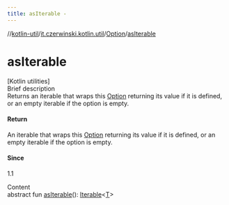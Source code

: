```yaml
---
title: asIterable -
---
```

//[kotlin-util](../../index.md)/[it.czerwinski.kotlin.util](../index.md)/[Option](index.md)/[asIterable](as-iterable.md)



# asIterable  
[Kotlin utilities]  
Brief description  
Returns an iterable that wraps this [Option](index.md) returning its value if it is defined, or an empty iterable if the option is empty.  
  


#### Return  
An iterable that wraps this [Option](index.md) returning its value if it is defined, or an empty iterable if the option is empty.  
  


#### Since  
1.1  
  
  
Content  
abstract fun [asIterable](as-iterable.md)(): [Iterable](https://kotlinlang.org/api/latest/jvm/stdlib/kotlin.collections/-iterable/index.html)<[T](index.md)>  



